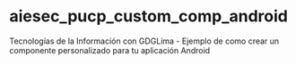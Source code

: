 # aiesec_pucp_custom_comp_android
Tecnologías de la Información con GDGLima - Ejemplo de como crear un componente personalizado para tu aplicación Android

